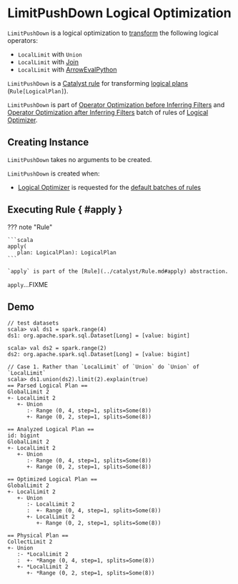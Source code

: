 # LimitPushDown Logical Optimization

`LimitPushDown` is a logical optimization to [transform](#apply) the following logical operators:

* `LocalLimit` with `Union`
* `LocalLimit` with [Join](../logical-operators/Join.md)
* `LocalLimit` with [ArrowEvalPython](../logical-operators/ArrowEvalPython.md)

`LimitPushDown` is a [Catalyst rule](../catalyst/Rule.md) for transforming [logical plans](../logical-operators/LogicalPlan.md) (`Rule[LogicalPlan]`).

`LimitPushDown` is part of [Operator Optimization before Inferring Filters](../catalyst/Optimizer.md#operator-optimization-before-inferring-filters) and [Operator Optimization after Inferring Filters](../catalyst/Optimizer.md#operator-optimization-after-inferring-filters) batch of rules of [Logical Optimizer](../catalyst/Optimizer.md).

## Creating Instance

`LimitPushDown` takes no arguments to be created.

`LimitPushDown` is created when:

* [Logical Optimizer](../catalyst/Optimizer.md) is requested for the [default batches of rules](../catalyst/Optimizer.md#defaultBatches)

## Executing Rule { #apply }

??? note "Rule"

    ```scala
    apply(
       plan: LogicalPlan): LogicalPlan
    ```

    `apply` is part of the [Rule](../catalyst/Rule.md#apply) abstraction.

`apply`...FIXME

## Demo

```text
// test datasets
scala> val ds1 = spark.range(4)
ds1: org.apache.spark.sql.Dataset[Long] = [value: bigint]

scala> val ds2 = spark.range(2)
ds2: org.apache.spark.sql.Dataset[Long] = [value: bigint]

// Case 1. Rather than `LocalLimit` of `Union` do `Union` of `LocalLimit`
scala> ds1.union(ds2).limit(2).explain(true)
== Parsed Logical Plan ==
GlobalLimit 2
+- LocalLimit 2
   +- Union
      :- Range (0, 4, step=1, splits=Some(8))
      +- Range (0, 2, step=1, splits=Some(8))

== Analyzed Logical Plan ==
id: bigint
GlobalLimit 2
+- LocalLimit 2
   +- Union
      :- Range (0, 4, step=1, splits=Some(8))
      +- Range (0, 2, step=1, splits=Some(8))

== Optimized Logical Plan ==
GlobalLimit 2
+- LocalLimit 2
   +- Union
      :- LocalLimit 2
      :  +- Range (0, 4, step=1, splits=Some(8))
      +- LocalLimit 2
         +- Range (0, 2, step=1, splits=Some(8))

== Physical Plan ==
CollectLimit 2
+- Union
   :- *LocalLimit 2
   :  +- *Range (0, 4, step=1, splits=Some(8))
   +- *LocalLimit 2
      +- *Range (0, 2, step=1, splits=Some(8))
```
